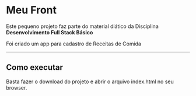 # Meu Front

Este pequeno projeto faz parte do material diático da Disciplina **Desenvolvimento Full Stack Básico** 

Foi criado um app para cadastro de Receitas de Comida

---
## Como executar

Basta fazer o download do projeto e abrir o arquivo index.html no seu browser.